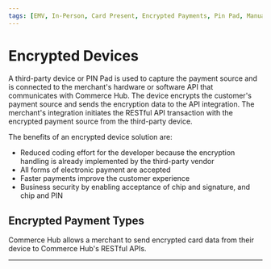 ```yaml
---
tags: [EMV, In-Person, Card Present, Encrypted Payments, Pin Pad, Manual Entry, Track Data, Device, Terminal, Point of Sale]
---
```


# Encrypted Devices

A third-party device or PIN Pad is used to capture the payment source and is connected to the merchant's hardware or software API that communicates with Commerce Hub. The device encrypts the customer's payment source and sends the encryption data to the API integration. The merchant's integration initiates the RESTful API transaction with the encrypted payment source from the third-party device.

The benefits of an encrypted device solution are:

- Reduced coding effort for the developer because the encryption handling is already implemented by the third-party vendor
- All forms of electronic payment are accepted
- Faster payments improve the customer experience
- Business security by enabling acceptance of chip and signature, and chip and PIN

## Encrypted Payment Types

Commerce Hub allows a merchant to send encrypted card data from their device to Commerce Hub's RESTful APIs.

<!-- type: row -->

<!-- type: card
title: EMV Chip
description: EMV chip enhances the security of payment card transactions for payment terminals and automated teller machines through the use of a chip embedded in credit, debit, and prepaid cards.
link: ?path=docs/In-Person/Encrypted-Payments/EMV.md
-->

<!-- type: card
title: Contactless
description: Near Field Communication (NFC) or contactless payment are transactions made by tapping either a contactless chip card or a payment-enabled device with a contactless-enabled terminal.
link: 
-->

<!-- type: card
title: Track Data
description: Payment Track can be used as EMV Fallback and involves manually swiping the payment source into a payment terminal using a magnetic stripe.
link: ?path=docs/In-Person/Encrypted-Payments/Track.md
-->

<!-- type: card
title: Manual Entry
description: Encrypted manual key entry can be used as EMV Fallback and involves manually entering the payment source details in a payment terminal. 
link: ?path=docs/In-Person/Encrypted-Payments/Manual.md
-->

<!-- type: row-end -->

---
